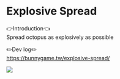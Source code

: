 # Explosive Spread
👉Introduction👈  
Spread octopus as explosively as possible

✏️Dev log✏️  
https://bunnygame.tw/explosive-spread/

[<img src="https://img.youtube.com/vi/XnnkKZedKnE/hqdefault.jpg">](https://youtu.be/XnnkKZedKnE)
